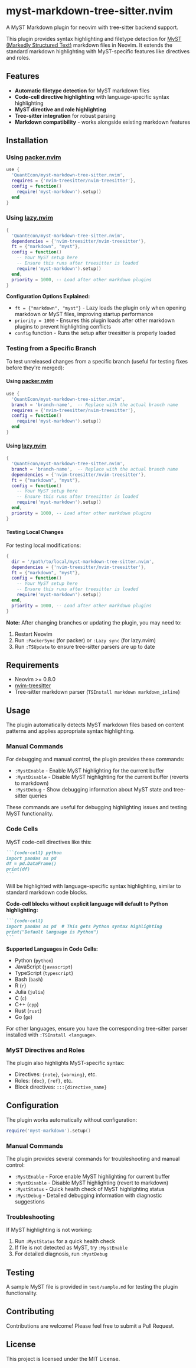 # myst-markdown-tree-sitter.nvim

A MyST Markdown plugin for neovim with tree-sitter backend support.

This plugin provides syntax highlighting and filetype detection for [MyST (Markedly Structured Text)](https://mystmd.org/) markdown files in Neovim. It extends the standard markdown highlighting with MyST-specific features like directives and roles.

## Features

- **Automatic filetype detection** for MyST markdown files
- **Code-cell directive highlighting** with language-specific syntax highlighting
- **MyST directive and role highlighting** 
- **Tree-sitter integration** for robust parsing
- **Markdown compatibility** - works alongside existing markdown features

## Installation

### Using [packer.nvim](https://github.com/wbthomason/packer.nvim)

```lua
use {
  'QuantEcon/myst-markdown-tree-sitter.nvim',
  requires = {'nvim-treesitter/nvim-treesitter'},
  config = function()
    require('myst-markdown').setup()
  end
}
```

### Using [lazy.nvim](https://github.com/folke/lazy.nvim)

```lua
{
  'QuantEcon/myst-markdown-tree-sitter.nvim',
  dependencies = {'nvim-treesitter/nvim-treesitter'},
  ft = {"markdown", "myst"},
  config = function()
    -- Your MyST setup here
    -- Ensure this runs after treesitter is loaded
    require('myst-markdown').setup()
  end,
  priority = 1000, -- Load after other markdown plugins
}
```

**Configuration Options Explained:**
- `ft = {"markdown", "myst"}` - Lazy loads the plugin only when opening markdown or MyST files, improving startup performance
- `priority = 1000` - Ensures this plugin loads after other markdown plugins to prevent highlighting conflicts
- `config` function - Runs the setup after treesitter is properly loaded

### Testing from a Specific Branch

To test unreleased changes from a specific branch (useful for testing fixes before they're merged):

#### Using [packer.nvim](https://github.com/wbthomason/packer.nvim)

```lua
use {
  'QuantEcon/myst-markdown-tree-sitter.nvim',
  branch = 'branch-name',  -- Replace with the actual branch name
  requires = {'nvim-treesitter/nvim-treesitter'},
  config = function()
    require('myst-markdown').setup()
  end
}
```

#### Using [lazy.nvim](https://github.com/folke/lazy.nvim)

```lua
{
  'QuantEcon/myst-markdown-tree-sitter.nvim',
  branch = 'branch-name',  -- Replace with the actual branch name
  dependencies = {'nvim-treesitter/nvim-treesitter'},
  ft = {"markdown", "myst"},
  config = function()
    -- Your MyST setup here
    -- Ensure this runs after treesitter is loaded
    require('myst-markdown').setup()
  end,
  priority = 1000, -- Load after other markdown plugins
}
```

#### Testing Local Changes

For testing local modifications:

```lua
{
  dir = '/path/to/local/myst-markdown-tree-sitter.nvim',
  dependencies = {'nvim-treesitter/nvim-treesitter'},
  ft = {"markdown", "myst"},
  config = function()
    -- Your MyST setup here
    -- Ensure this runs after treesitter is loaded
    require('myst-markdown').setup()
  end,
  priority = 1000, -- Load after other markdown plugins
}
```

**Note:** After changing branches or updating the plugin, you may need to:
1. Restart Neovim
2. Run `:PackerSync` (for packer) or `:Lazy sync` (for lazy.nvim)
3. Run `:TSUpdate` to ensure tree-sitter parsers are up to date

## Requirements

- Neovim >= 0.8.0
- [nvim-treesitter](https://github.com/nvim-treesitter/nvim-treesitter)
- Tree-sitter markdown parser (`TSInstall markdown markdown_inline`)

## Usage

The plugin automatically detects MyST markdown files based on content patterns and applies appropriate syntax highlighting.

### Manual Commands

For debugging and manual control, the plugin provides these commands:

- `:MystEnable` - Enable MyST highlighting for the current buffer
- `:MystDisable` - Disable MyST highlighting for the current buffer (reverts to markdown)
- `:MystDebug` - Show debugging information about MyST state and tree-sitter queries

These commands are useful for debugging highlighting issues and testing MyST functionality.

### Code Cells

MyST code-cell directives like this:

````markdown
```{code-cell} python
import pandas as pd
df = pd.DataFrame()
print(df)
```
````

Will be highlighted with language-specific syntax highlighting, similar to standard markdown code blocks.

**Code-cell blocks without explicit language will default to Python highlighting:**

````markdown
```{code-cell}
import pandas as pd  # This gets Python syntax highlighting
print("Default language is Python")
```
````

**Supported Languages in Code Cells:**
- Python (`python`)
- JavaScript (`javascript`) 
- TypeScript (`typescript`)
- Bash (`bash`)
- R (`r`)
- Julia (`julia`)
- C (`c`)
- C++ (`cpp`)
- Rust (`rust`)
- Go (`go`)

For other languages, ensure you have the corresponding tree-sitter parser installed with `:TSInstall <language>`.

### MyST Directives and Roles

The plugin also highlights MyST-specific syntax:

- Directives: `{note}`, `{warning}`, etc.
- Roles: `{doc}`, `{ref}`, etc.
- Block directives: `:::{directive_name}`

## Configuration

The plugin works automatically without configuration:

```lua
require('myst-markdown').setup()
```

### Manual Commands

The plugin provides several commands for troubleshooting and manual control:

- `:MystEnable` - Force enable MyST highlighting for current buffer
- `:MystDisable` - Disable MyST highlighting (revert to markdown)
- `:MystStatus` - Quick health check of MyST highlighting status
- `:MystDebug` - Detailed debugging information with diagnostic suggestions

### Troubleshooting

If MyST highlighting is not working:

1. Run `:MystStatus` for a quick health check
2. If file is not detected as MyST, try `:MystEnable`
3. For detailed diagnosis, run `:MystDebug`

## Testing

A sample MyST file is provided in `test/sample.md` for testing the plugin functionality.

## Contributing

Contributions are welcome! Please feel free to submit a Pull Request.

## License

This project is licensed under the MIT License.
